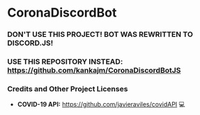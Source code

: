 # CoronaDiscordBot

### DON'T USE THIS PROJECT! BOT WAS REWRITTEN TO DISCORD.JS!
### USE THIS REPOSITORY INSTEAD: https://github.com/kankajm/CoronaDiscordBotJS

### Credits and Other Project Licenses

- **COVID-19 API:** https://github.com/javieraviles/covidAPI :computer:
